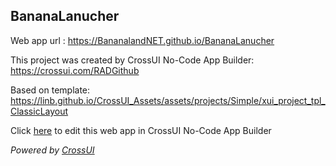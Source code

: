 ## BananaLanucher
Web app url : https://BananalandNET.github.io/BananaLanucher

This project was created by CrossUI No-Code App Builder: https://crossui.com/RADGithub

Based on template: https://linb.github.io/CrossUI_Assets/assets/projects/Simple/xui_project_tpl_ClassicLayout

Click [here](https://crossui.com/RADGithub/#!from=github&owner=BananalandNET&repo=BananaLanucher) to edit this web app in CrossUI No-Code App Builder

<i>Powered by [CrossUI](https://crossui.com)</i>
